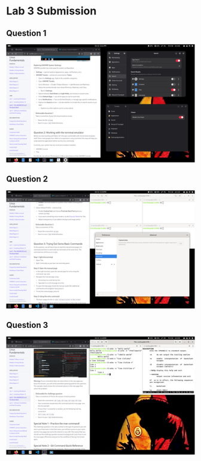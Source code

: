 # Lab 3 Submission

## Question 1
![q2](q1.png)

## Question 2
![q2](q2.png)

## Question 3
![q3](q3.png)

